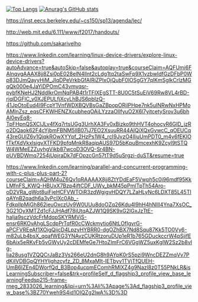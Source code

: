 

<!--
**trinhgiahuy/trinhgiahuy** is a ✨ _special_ ✨ repository because its `README.md` (this file) appears on your GitHub profile.

Here are some ideas to get you started:

- 🔭 I’m currently working on ...
- 🌱 I’m currently learning ...
- 👯 I’m looking to collaborate on ...
- 🤔 I’m looking for help with ...
- 💬 Ask me about ...
- 📫 How to reach me: ...
- 😄 Pronouns: ...
- ⚡ Fun fact: ...
-->
[![Top Langs](https://github-readme-stats.vercel.app/api/top-langs/?username=trinhgiahuy&layout=compact&langs_count=16theme=tokyonight)](https://github.com/anuraghazra/github-readme-stats)
[![Anurag's GitHub stats](https://github-readme-stats.vercel.app/api?username=trinhgiahuy&show_icons=true&theme=tokyonight&layout=compac)](https://github.com/anuraghazra/github-readme-stats)


https://inst.eecs.berkeley.edu/~cs150/sp13/agenda/lec/

http://web.mit.edu/6.111/www/f2017/handouts/

https://github.com/sakarivelho


https://www.linkedin.com/learning/linux-device-drivers/explore-linux-device-drivers?autoAdvance=true&autoSkip=false&autoplay=true&courseClaim=AQFUmi6FAlnqvgAAAX8jj8Zsi0pE028elN4llnt2cLdg1tq2taSwFp9X1vzbwIdfGzDFbP0Wp83DJmQayyHiM_JIqDPeVrkbGfAIRiZPlxOjQubF0lOSgGY7qIKmSglkCrlzMGqQk000e4JaYiDPOmC43vmyqsr-pybfKNeHJ2NddlkrOmNqPAB4t1rTFIXEgSTT-8U0C5tSuEiV69Rw8VL4rBD-rjqlDGFlC_y0XJEPULfjXcyLhBJS6pbIzQ-41JpOtoEud4I9FcpY1VnfWDXBQVBsGaZBpopORjlPHpe7nk5uINRwNxHPMoAMlnZsz_eqsCFKWHENZXcubheqOAiLYzzaOIlfyuO2X6l7yitcetySrov3u6bhAl0eyEq8-TpFHpnQSXClJLv4fXq7rtsUGg3UrhXA3Fv0xBizko9thHVT4ohocyR6GlD_jzRo2DQaok62F4cYjbmFBNM5llB07jJ7EO2XsuuRR44AIQiXQxGvwcC_qOEUCq43reGUlZ6v1QjqkROwXYYpf_2HzPs1W4_rcI9JvzO4lliuUmPDT0_m4v6fEKIOfTkfXdVkxlsigvXTFKD9pfqMnkR8aqipAUS97D5bKpuBmcexhK9ZcyI9tSTQW4WMeEZZuyhgVikb87wcoD3OVQ-Sr4BN-pUVBDWmq7254jUpjraDk7dFOpzcGn57tT9d5uSrgzi-duST&resume=true

https://www.linkedin.com/learning/parallel-and-concurrent-programming-with-c-plus-plus-part-2?courseClaim=AQHM4uZ6Qv1qRAAAAX8jj8ZtYDdEaF5Vwph5c0i96mdf95KkLMfnFS_KWQ-HBUxX7Bzp4iftCDF_UWy_bkM45pPmlTpTh54Aro-oD2VRa_gWot8uiFjeHCFVWTOiR3zdWgigvHDQY7LZaHLyNc6LDXT85L45TIqAYnB2qadh6a3vPcIXc0Ab_-FdkpllpMjGh862jeuOxczUv9W0UUu8doOZq26Kdu4I9hH4hNlII4Yna7XsOC_3G21OyXMTZd1cFJJHAdf78jUtqAZJW1Q9SK9xG2lGxJzTtE-haIja9sczVdcFrMdqpSKYRMViS-ensr6RKOvAhgLScdpPrTqfR0cCWckmytio6NtLOfIgvrG-aPCFVREeAf1XOigQijcD4LpzyHYBRR0-dgOZhBX7Nd8Squ87Kk5TO0Vy6-m82uLb4bsX_qqafWEG3YNAvzCUKRtzoruDUp1eR1b765GDuckccrW4pSjifE6bAix5eRKvFb5vGWyUy2cDEMfeGe7HtoZlmFrC6VGgWZ5uxKgIW2Sz2b8vIg-Iia28usg1VZQQCrJaBz3Vs266eU2dnG8h9AYpK0rS5pzi9WncDEZZmqVv7PdKiIVDBGpQYHYIjghzcyfz_ZD_8MxaMIt-IETbyv1TVjTfQUEH-UmB6IZEn4DWorfQd_B3Bop4ucpmEComhRMlXZ4g9Nazl8z0T55PNkLR&isLearningSubscriber=false&trk=profileSelf_d_flagship3_profile_view_base_learningFeedsp215-frame-rneg_2833026_learning&lipi=urn%3Ali%3Apage%3Ad_flagship3_profile_view_base%3BZ70Yweh9S4id1OIQZg2lwA%3D%3D
